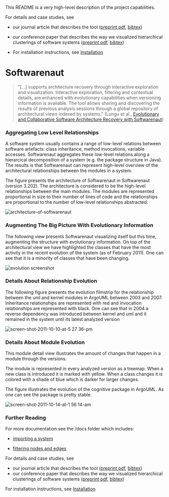 This README is a very high-level description of the project capabilities.

For details and case studies, see 

- our journal article that describes the tool ([preprint pdf](http://scg.unibe.ch/archive/papers/Lung14a.pdf), [bibtex](http://scg.unibe.ch/scgbib?_k=mhZxW1Pf&query=Lung14a&display=bibtex))

- our conference paper that describes the way we visualized hierarchical clusterings of software systems ([preprint pdf](http://scg.unibe.ch/archive/papers/Lung05aExploreSemanticClusters.pdf), [bibtex](http://scg.unibe.ch/scgbib?_k=v0zYApEK&query=Lung05a&display=bibtex))

- For installation instructions, see [Installation](INSTALLATION.md)


# Softwarenaut

> "[...] supports architecture recovery through interactive exploration and visualization. Interactive exploration, filtering and contextual details, are enhanced with evolutionary capabilities when versioning information is available. The tool allows sharing and discovering the results of previous analysis sessions through a global repository of architectural views indexed by systems." (Lungu et al., [Evolutionary and Collaborative Software Architecture Recovery with Softwarenaut](http://scg.unibe.ch/scgbib?query=Lung14a&display=abstract))

### Aggregating Low Level Relationships
A software system usually contains a range of low-level relations between software artefacts: class inheritance, method invocations, variable accesses. Softwarenaut aggregates these low-level relations along a hierarcical decomposition of a system (e.g. the package structure in Java). The results is that Softwarenaut can represent high-level overview of the architectural relationships between the modules in a system.

The figure presents the architecture of Softwarenaut in Softwarenaut (version 3.202). The architecture is considered to be the high-level relationships between the main modules. The modules are represented proportional in size to their number of lines of code and the relationships are proportional to the number of low-level relationships abstracted.

![architecture-of-softwarenaut](https://cloud.githubusercontent.com/assets/464519/21022444/eb463a12-bd7c-11e6-9a37-f6925f371eff.png)


### Augmenting The Big Picture With Evolutionary Information
The following view presents Softwarenaut visualizing itself but this time, augmenting the structure with evolutionary information. On top of the architectural view we have highlighted the classes that have the most activity in the recent evolution of the system (as of February 2011). One can see that it is a minority of classes that have been changing. 

![evolution screenshot](https://cloud.githubusercontent.com/assets/464519/21022349/9ec2f748-bd7c-11e6-87ad-29c5332caba9.png)


### Details About Relationship Evolution

The following figure presents the evolution filmstrip for the relationship between the uml and kernel modules in ArgoUML between 2003 and 2007. Inheritance relationships are represented with red and invocation relationships are represented with black. One can see that in 2004 a reverse dependency was introduced between kernel and uml and it remained in the system until its latest analyzed version

![screen-shot-2011-10-10-at-5 27 36-pm](https://cloud.githubusercontent.com/assets/464519/21023545/4c41a97e-bd81-11e6-81b1-fb038bd3b156.png)

### Details About Module Evolution

This module detail view illustrates the amount of changes that happen in a module through the versions.

The module is represented in every analyzed version as a treemap. When a new class is introduced it is marked with yellow. When a class changes it is colored with a shade of blue which is darker for larger changes.

The figure illustrates the evolution of the cognitive package in ArgoUML. As one can see the package is pretty stable. 

![screen-shot-2011-10-14-at-1 56 14-am](https://cloud.githubusercontent.com/assets/464519/21023626/9cffc058-bd81-11e6-906f-4f62c440717a.png)



### Further Reading

For more documentation see the /docs folder which includes:

- [importing a system](docs/importing.md)

- [filtering nodes and edges](docs/filtering.md)


For details and case studies, see 

- our journal article that describes the tool ([preprint pdf](http://scg.unibe.ch/archive/papers/Lung14a.pdf), [bibtex](http://scg.unibe.ch/scgbib?_k=mhZxW1Pf&query=Lung14a&display=bibtex))
- our conference paper that describes the way we visualized hierarchical clusterings of software systems ([preprint pdf](http://scg.unibe.ch/archive/papers/Lung05aExploreSemanticClusters.pdf), [bibtex](http://scg.unibe.ch/scgbib?_k=v0zYApEK&query=Lung05a&display=bibtex))

For installation instructions, see [Installation](INSTALLATION.md)






